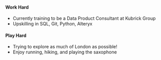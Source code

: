 #### Work Hard
- Currently training to be a Data Product Consultant at Kubrick Group
- Upskilling in SQL, Git, Python, Alteryx

#### Play Hard
- Trying to explore as much of London as possible!
- Enjoy running, hiking, and playing the saxophone 
